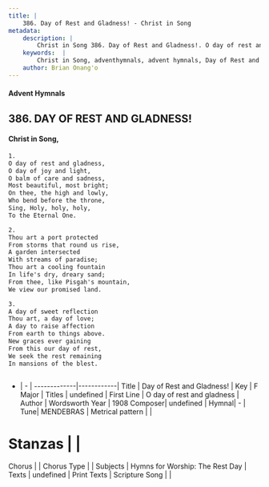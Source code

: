 ```yaml
---
title: |
    386. Day of Rest and Gladness! - Christ in Song
metadata:
    description: |
        Christ in Song 386. Day of Rest and Gladness!. O day of rest and gladness, O day of joy and light, O balm of care and sadness, Most beautiful, most bright; On thee, the high and lowly, Who bend before the throne, Sing, Holy, holy, holy, To the Eternal One.
    keywords:  |
        Christ in Song, adventhymnals, advent hymnals, Day of Rest and Gladness!, O day of rest and gladness. 
    author: Brian Onang'o
---
```


#### Advent Hymnals
## 386. DAY OF REST AND GLADNESS!
####  Christ in Song,

```txt
1.
O day of rest and gladness,
O day of joy and light,
O balm of care and sadness,
Most beautiful, most bright;
On thee, the high and lowly,
Who bend before the throne,
Sing, Holy, holy, holy,
To the Eternal One.

2.
Thou art a port protected
From storms that round us rise,
A garden intersected
With streams of paradise;
Thou art a cooling fountain
In life's dry, dreary sand;
From thee, like Pisgah's mountain,
We view our promised land.

3.
A day of sweet reflection
Thou art, a day of love;
A day to raise affection
From earth to things above.
New graces ever gaining
From this our day of rest,
We seek the rest remaining
In mansions of the blest.



```

- |   -  |
-------------|------------|
Title | Day of Rest and Gladness! |
Key | F Major |
Titles | undefined |
First Line | O day of rest and gladness |
Author | Wordsworth
Year | 1908
Composer| undefined |
Hymnal|  - |
Tune| MENDEBRAS |
Metrical pattern | |
# Stanzas |  |
Chorus |  |
Chorus Type |  |
Subjects | Hymns for Worship: The Rest Day |
Texts | undefined |
Print Texts | 
Scripture Song |  |
    
